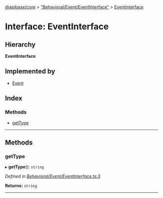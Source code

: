 [@apibase/core](../README.md) > ["Behavioral/Event/EventInterface"](../modules/_behavioral_event_eventinterface_.md) > [EventInterface](../interfaces/_behavioral_event_eventinterface_.eventinterface.md)

# Interface: EventInterface

## Hierarchy

**EventInterface**

## Implemented by

* [Event](../classes/_behavioral_event_event_.event.md)

## Index

### Methods

* [getType](_behavioral_event_eventinterface_.eventinterface.md#gettype)

---

## Methods

<a id="gettype"></a>

###  getType

▸ **getType**(): `string`

*Defined in [Behavioral/Event/EventInterface.ts:3](https://github.com/chapterjason/APIBase/blob/f39c9da/packages/core/src/Behavioral/Event/EventInterface.ts#L3)*

**Returns:** `string`

___

